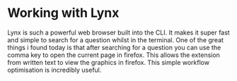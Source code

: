 # Working with Lynx

Lynx is such a powerful web browser built into the CLI. It makes it super fast and simple to search for a question whilst in the terminal. One of the great things i found today is that after searching for a question you can use the comma key to open the current page in firefox. This allows the extension from written text to view the graphics in firefox. This simple workflow optimisation is incredibly useful.


